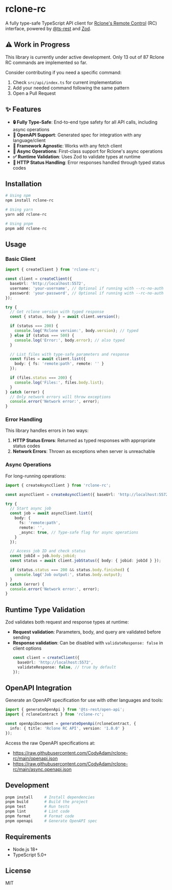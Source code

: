 # rclone-rc

A fully type-safe TypeScript API client for [Rclone's Remote Control](https://rclone.org/rc/) (RC) interface, powered by [@ts-rest](https://github.com/ts-rest/ts-rest) and [Zod](https://github.com/colinhacks/zod).

## ⚠️ Work in Progress

This library is currently under active development. Only 13 out of 87 Rclone RC commands are implemented so far.

Consider contributing if you need a specific command:

1. Check `src/api/index.ts` for current implementation
2. Add your needed command following the same pattern
3. Open a Pull Request

## ✨ Features

- **🔒 Fully Type-Safe**: End-to-end type safety for all API calls, including async operations
- **📄 OpenAPI Support**: Generated spec for integration with any language/client
- **🧩 Framework Agnostic**: Works with any fetch client
- **🚀 Async Operations**: First-class support for Rclone's async operations
- **✅ Runtime Validation**: Uses Zod to validate types at runtime
- **💪 HTTP Status Handling**: Error responses handled through typed status codes

## Installation

```bash
# Using npm
npm install rclone-rc

# Using yarn
yarn add rclone-rc

# Using pnpm
pnpm add rclone-rc
```

## Usage

### Basic Client

```typescript
import { createClient } from 'rclone-rc';

const client = createClient({
  baseUrl: 'http://localhost:5572',
  username: 'your-username', // Optional if running with --rc-no-auth
  password: 'your-password', // Optional if running with --rc-no-auth
});

try {
  // Get rclone version with typed response
  const { status, body } = await client.version();

  if (status === 200) {
    console.log('Rclone version:', body.version); // typed
  } else if (status === 500) {
    console.log('Error:', body.error); // also typed
  }

  // List files with type-safe parameters and response
  const files = await client.list({
    body: { fs: 'remote:path', remote: '' }
  });

  if (files.status === 200) {
    console.log('Files:', files.body.list);
  }
} catch (error) {
  // Only network errors will throw exceptions
  console.error('Network error:', error);
}
```

### Error Handling

This library handles errors in two ways:

1. **HTTP Status Errors**: Returned as typed responses with appropriate status codes
2. **Network Errors**: Thrown as exceptions when server is unreachable

### Async Operations

For long-running operations:

```typescript
import { createAsyncClient } from 'rclone-rc';

const asyncClient = createAsyncClient({ baseUrl: 'http://localhost:5572' });

try {
  // Start async job
  const job = await asyncClient.list({
    body: {
      fs: 'remote:path',
      remote: '',
      _async: true, // Type-safe flag for async operations
    }
  });

  // Access job ID and check status
  const jobId = job.body.jobid;
  const status = await client.jobStatus({ body: { jobid: jobId } });

  if (status.status === 200 && status.body.finished) {
    console.log('Job output:', status.body.output);
  }
} catch (error) {
  console.error('Network error:', error);
}
```

## Runtime Type Validation

Zod validates both request and response types at runtime:

- **Request validation**: Parameters, body, and query are validated before sending
- **Response validation**: Can be disabled with `validateResponse: false` in client options
  ```typescript
  const client = createClient({
    baseUrl: 'http://localhost:5572',
    validateResponse: false, // true by default
  });
  ```

## OpenAPI Integration

Generate an OpenAPI specification for use with other languages and tools:

```typescript
import { generateOpenApi } from '@ts-rest/open-api';
import { rcloneContract } from 'rclone-rc';

const openApiDocument = generateOpenApi(rcloneContract, {
  info: { title: 'Rclone RC API', version: '1.0.0' }
});
```

Access the raw OpenAPI specifications at:
- https://raw.githubusercontent.com/CodyAdam/rclone-rc/main/openapi.json
- https://raw.githubusercontent.com/CodyAdam/rclone-rc/main/async.openapi.json

## Development

```bash
pnpm install     # Install dependencies
pnpm build       # Build the project
pnpm test        # Run tests
pnpm lint        # Lint code
pnpm format      # Format code
pnpm openapi     # Generate OpenAPI spec
```

## Requirements

- Node.js 18+
- TypeScript 5.0+

## License

MIT

